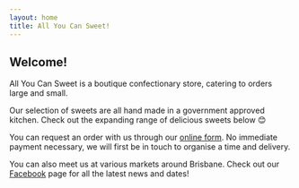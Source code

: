 ```yaml
---
layout: home
title: All You Can Sweet!
---
```


## Welcome!

All You Can Sweet is a boutique confectionary store, catering to orders large and small.

Our selection of sweets are all hand made in a government approved kitchen. Check out the expanding range of delicious sweets below 😊

You can request an order with us through our [online form](/order). No immediate payment necessary, we will first be in touch to organise a time and delivery.

You can also meet us at various markets around Brisbane. Check out our [Facebook](https://www.facebook.com/allyoucansweet20) page for all the latest news and dates!
